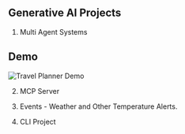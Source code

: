 ## Generative AI Projects


1. Multi Agent Systems

## Demo

![Travel Planner Demo](https://s14.gifyu.com/images/bKpkW.gif)


2. MCP Server

 1.  Events - Weather and Other Temperature Alerts. 

 2. CLI Project